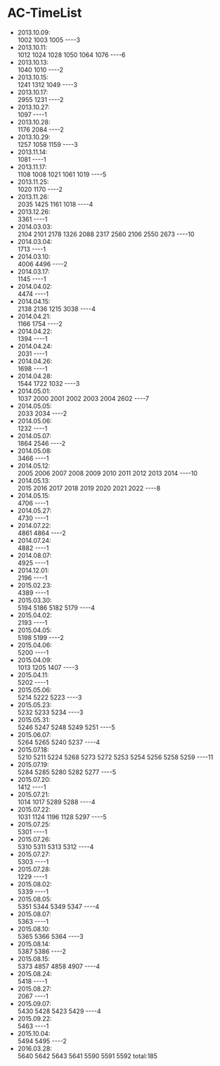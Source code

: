 # AC-TimeList
* 2013.10.09:  
1002 1003 1005 ----3
* 2013.10.11:  
1012 1024 1028 1050 1064 1076 ----6
* 2013.10.13:  
1040 1010 ----2
* 2013.10.15:  
1241 1312 1049 ----3
* 2013.10.17:  
2955 1231 ----2
* 2013.10.27:  
1097 ----1
* 2013.10.28:  
1176 2084 ----2
* 2013.10.29:  
1257 1058 1159 ----3
* 2013.11.14:  
1081 ----1
* 2013.11.17:  
1108 1008 1021 1061 1019 ----5
* 2013.11.25:  
1020 1170 ----2
* 2013.11.26:  
2035 1425 1161 1018 ----4
* 2013.12.26:  
3361  ----1
* 2014.03.03:  
2104 2101 2178 1326 2088 2317 2560 2106 2550 2673  ----10
* 2014.03.04:  
1713  ----1
* 2014.03.10:  
4006 4496  ----2
* 2014.03.17:  
1145  ----1
* 2014.04.02:  
4474  ----1
* 2014.04.15:  
2138 2136 1215 3038  ----4
* 2014.04.21:  
1166 1754   ----2
* 2014.04.22:  
1394   ----1
* 2014.04.24:  
2031   ----1
* 2014.04.26:  
1698   ----1
* 2014.04.28:  
1544 1722 1032   ----3
* 2014.05.01:  
1037 2000 2001 2002 2003 2004 2602   ----7
* 2014.05.05:  
2033 2034   ----2
* 2014.05.06:  
1232   ----1
* 2014.05.07:  
1864 2546   ----2
* 2014.05.08:  
3466   ----1
* 2014.05.12:  
2005 2006 2007 2008 2009 2010 2011 2012 2013 2014   ----10
* 2014.05.13:  
2015 2016 2017 2018 2019 2020 2021 2022   ----8
* 2014.05.15:  
4706   ----1
* 2014.05.27:  
4730   ----1
* 2014.07.22:  
4861 4864   ----2
* 2014.07.24:  
4882   ----1
* 2014.08.07:  
4925   ----1
* 2014.12.01:  
2196   ----1
* 2015.02.23:  
4389   ----1
* 2015.03.30:  
5194 5186 5182 5179   ----4
* 2015.04.02:  
2193   ----1
* 2015.04.05:  
5198 5199   ----2
* 2015.04.06:  
5200   ----1
* 2015.04.09:  
1013 1205 1407   ----3
* 2015.04.11:  
5202   ----1
* 2015.05.06:  
5214 5222 5223   ----3
* 2015.05.23:  
5232 5233 5234   ----3
* 2015.05.31:  
5246 5247 5248 5249 5251   ----5
* 2015.06.07:  
5264 5265 5240 5237   ----4
* 2015.07.18:  
5210 5211 5224 5268 5273 5272 5253 5254 5256 5258 5259   ----11
* 2015.07.19:  
5284 5285 5280 5282 5277   ----5
* 2015.07.20:  
1412   ----1
* 2015.07.21:  
1014 1017 5289 5288   ----4
* 2015.07.22:  
1031 1124 1196 1128 5297   ----5
* 2015.07.25:  
5301   ----1
* 2015.07.26:  
5310 5311 5313 5312   ----4
* 2015.07.27:  
5303   ----1
* 2015.07.28:  
1229   ----1
* 2015.08.02:  
5339   ----1
* 2015.08.05:  
5351 5344 5349 5347   ----4
* 2015.08.07:  
5363   ----1
* 2015.08.10:  
5365 5366 5364   ----3
* 2015.08.14:  
5387 5386   ----2
* 2015.08.15:  
5373 4857 4858 4907   ----4
* 2015.08.24:  
5418   ----1
* 2015.08.27:  
2067   ----1
* 2015.09.07:  
5430 5428 5423 5429   ----4
* 2015.09.22:  
5463   ----1
* 2015.10.04:  
5494 5495   ----2
* 2016.03.28:  
5640 5642 5643 5641 5590 5591 5592
total:185
